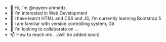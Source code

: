 - 👋 Hi, I’m @nayem-ahmedz
- 👀 I’m interested in Web Development
- 🌱 I have learnt HTML and CSS and JS, I’m currently learning Bootstrap 5
- 🌱 I am familiar with version controlling system, Git
- 💞️ I’m looking to collaborate on ...
- 📫 How to reach me ...(will be added soon)

<!---
nayem-ahmedz/nayem-ahmedz is a ✨ special ✨ repository because its `README.md` (this file) appears on your GitHub profile.
You can click the Preview link to take a look at your changes.
--->
